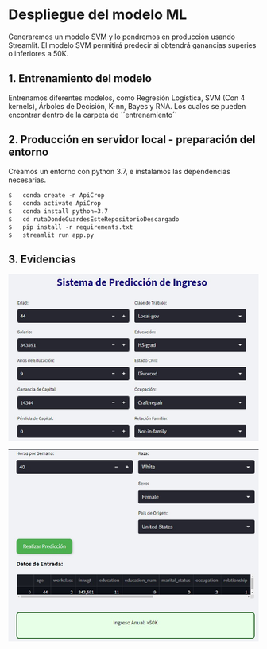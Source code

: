 # Despliegue del modelo ML
Generaremos un modelo SVM y lo pondremos en producción usando Streamlit. El modelo SVM permitirá predecir si obtendrá ganancias superies o inferiores a 50K.

##  1. Entrenamiento del modelo
Entrenamos diferentes modelos, como Regresión Logística, SVM (Con 4 kernels), Árboles de Decisión, K-nn, Bayes y RNA. Los cuales se pueden encontrar dentro de la carpeta de ´´entrenamiento´´

##  2. Producción en servidor local - preparación del entorno

Creamos un entorno con python 3.7, e instalamos las dependencias necesarias.

    $   conda create -n ApiCrop
    $   conda activate ApiCrop
    $   conda install python=3.7
    $   cd rutaDondeGuardesEsteRepositorioDescargado
    $   pip install -r requirements.txt
    $   streamlit run app.py
    
## 3. Evidencias
    
  ![Screenshot](https://github.com/RicardoRivadeneira/DespliegueModeloML/blob/main/evidencias/Evidencia1.jpeg)

![Screenshot](https://github.com/RicardoRivadeneira/DespliegueModeloML/blob/main/evidencias/Evidencia2.jpeg)

